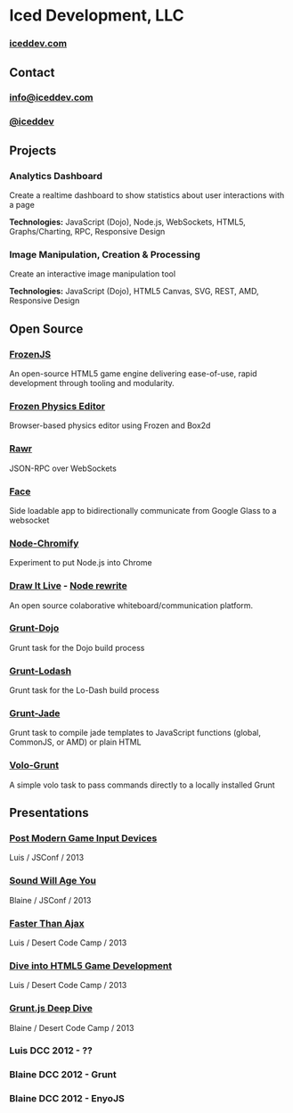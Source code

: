 # Iced Development, LLC

### [iceddev.com](http://iceddev.com)

## Contact

### [info@iceddev.com](mailto:info@iceddev.com)
### [@iceddev](https://twitter.com/iceddev)

## Projects

### Analytics Dashboard

Create a realtime dashboard to show statistics about user interactions with a page

__Technologies:__ JavaScript (Dojo), Node.js, WebSockets, HTML5, Graphs/Charting, RPC, Responsive Design

### Image Manipulation, Creation & Processing

Create an interactive image manipulation tool

__Technologies:__ JavaScript (Dojo), HTML5 Canvas, SVG, REST, AMD, Responsive Design

## Open Source

### [FrozenJS](http://frozenjs.com)

An open-source HTML5 game engine delivering ease-of-use, rapid development through tooling and modularity.

### [Frozen Physics Editor](http://phated.github.io/frozen-editor/)

Browser-based physics editor using Frozen and Box2d

### [Rawr](https://github.com/iceddev/rawr)

JSON-RPC over WebSockets

### [Face](https://github.com/monteslu/Face)

Side loadable app to bidirectionally communicate from Google Glass to a websocket

### [Node-Chromify](https://github.com/iceddev/node-chromify)

Experiment to put Node.js into Chrome

### [Draw It Live](http://www.drawitlive.com/) - [Node rewrite](https://github.com/iceddev/drawitlivenode)

An open source colaborative whiteboard/communication platform.

### [Grunt-Dojo](https://github.com/phated/grunt-dojo)

Grunt task for the Dojo build process

### [Grunt-Lodash](https://github.com/lodash/grunt-lodash)

Grunt task for the Lo-Dash build process

### [Grunt-Jade](https://github.com/phated/grunt-jade)

Grunt task to compile jade templates to JavaScript functions (global, CommonJS, or AMD) or plain HTML

### [Volo-Grunt](https://github.com/phated/volo-grunt)

A simple volo task to pass commands directly to a locally installed Grunt

## Presentations

### [Post Modern Game Input Devices](https://github.com/iceddev/post-modern-game-input)

Luis / JSConf / 2013

### [Sound Will Age You](http://blog.iceddev.com/sound-will-age-you/)

Blaine / JSConf / 2013

### [Faster Than Ajax](http://azprogrammer.com/talks/dcc13_ws/)

Luis / Desert Code Camp / 2013

### [Dive into HTML5 Game Development](http://azprogrammer.com/talks/dcc13_html5/)

Luis / Desert Code Camp / 2013

### [Grunt.js Deep Dive](https://github.com/phated/dcc2013grunt)

Blaine / Desert Code Camp / 2013

### Luis DCC 2012 - ??

### Blaine DCC 2012 - Grunt

### Blaine DCC 2012 - EnyoJS
